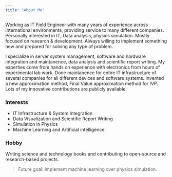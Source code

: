 ```yaml
---
title: "About Me"
---
```

Working as IT Field Engineer with many years of experience across international environments, providing service to many different companies. Personally interested in IT, Data analysis, physics simulation. Mostly focused on research \& development. Always willing to implement something new and prepared for solving any type of problem.

I specialize in server system management, software and hardware integration and maintanence, data analysis and scientific report writing. My experties come from hands on experience with electronics from hours of experimental lab work. Done maintanence for entire IT infrastructure of several companies for all different devices and software systems.
Invented a new approximation method, Final Value approximation method for IVP. 
Lots of my innovative contributions are publicly available.

### Interests
- IT Infrastructure & System Integration
- Data Visualization and Scientific Report Writing
- Simulation in Physics
- Machine Learning and Artificial intelligence

### Hobby
Writing science and technology books and contributing to open-source and research-based projects.

> Future goal: Implement machine learning over physics simulation.

